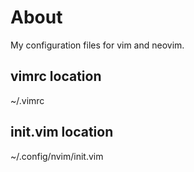 # About
My configuration files for vim and neovim.

## vimrc location
~/.vimrc

## init.vim location
~/.config/nvim/init.vim
